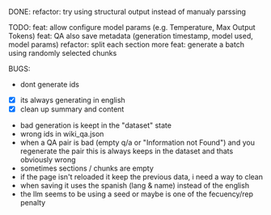 DONE:
refactor: try using structural output instead of manualy parssing

TODO: 
feat: allow configure model params (e.g. Temperature, Max Output Tokens)
feat: QA also save metadata (generation timestamp, model used, model params)
refactor: split each section more
feat: generate a batch using randomly selected chunks 

BUGS:
- dont generate ids
- [x] its always generating in english
- [x] clean up summary and content
- bad generation is keept in the "dataset" state
- wrong ids in wiki_qa.json
- when a QA pair is bad (empty q/a or "Information not Found") and you regenerate the pair this is always keeps in the dataset and thats obviously wrong
- sometimes sections / chunks are empty 
- if the page isn't reloaded it keep the previous data, i need a way to clean
- when saving it uses the spanish (lang & name) instead of the english
- the llm seems to be using a seed or maybe is one of the fecuency/rep penalty 